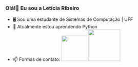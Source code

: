 ### Olá!👋 Eu sou a Letícia Ribeiro

- 🖥️ Sou uma estudante de Sistemas de Computação | UFF
- 🌱 Atualmente estou aprendendo Python 
- 📫 Formas de contato:    <a href = "mailto:contatoletiribeiro@gmail.com"><img src="https://img.shields.io/badge/-Gmail-%23333?style=for-the-badge&logo=gmail&logoColor=white" target="_blank" width="80px"></a>
  <a href="https://www.linkedin.com/in/iamleticiaribeiro" target="_blank"><img src="https://img.shields.io/badge/-LinkedIn-%230077B5?style=for-the-badge&logo=linkedin&logoColor=white" target="_blank" width="100px"></a>
</div>

